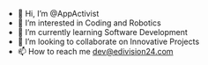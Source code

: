 - 👋 Hi, I’m @AppActivist
- 👀 I’m interested in Coding and Robotics
- 🌱 I’m currently learning Software Development
- 💞️ I’m looking to collaborate on Innovative Projects 
- 📫 How to reach me dev@edivision24.com

<!---
AppActivist/AppActivist is a ✨ special ✨ repository because its `README.md` (this file) appears on your GitHub profile.
You can click the Preview link to take a look at your changes.
--->
